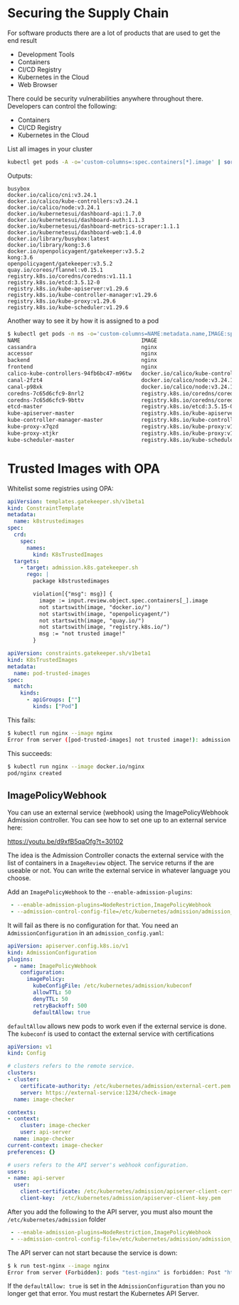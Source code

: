 # Securing the Supply Chain

For software products there are a lot of products that are used to get the end result

- Development Tools
- Containers
- CI/CD Registry
- Kubernetes in the Cloud
- Web Browser

There could be security vulnerabilities anywhere throughout there. Developers can control the following:

- Containers
- CI/CD Registry
- Kubernetes in the Cloud

List all images in your cluster

```sh
kubectl get pods -A -o='custom-columns=:spec.containers[*].image' | sort | uniq'
```

Outputs:

```
busybox
docker.io/calico/cni:v3.24.1
docker.io/calico/kube-controllers:v3.24.1
docker.io/calico/node:v3.24.1
docker.io/kubernetesui/dashboard-api:1.7.0
docker.io/kubernetesui/dashboard-auth:1.1.3
docker.io/kubernetesui/dashboard-metrics-scraper:1.1.1
docker.io/kubernetesui/dashboard-web:1.4.0
docker.io/library/busybox:latest
docker.io/library/kong:3.6
docker.io/openpolicyagent/gatekeeper:v3.5.2
kong:3.6
openpolicyagent/gatekeeper:v3.5.2
quay.io/coreos/flannel:v0.15.1
registry.k8s.io/coredns/coredns:v1.11.1
registry.k8s.io/etcd:3.5.12-0
registry.k8s.io/kube-apiserver:v1.29.6
registry.k8s.io/kube-controller-manager:v1.29.6
registry.k8s.io/kube-proxy:v1.29.6
registry.k8s.io/kube-scheduler:v1.29.6
```

Another way to see it by how it is assigned to a pod

```sh
$ kubectl get pods -n ns -o='custom-columns=NAME:metadata.name,IMAGE:spec.containers[*].image' -A
NAME                                      IMAGE
cassandra                                 nginx
accessor                                  nginx
backend                                   nginx
frontend                                  nginx
calico-kube-controllers-94fb6bc47-m96tw   docker.io/calico/kube-controllers:v3.24.1
canal-2fzt4                               docker.io/calico/node:v3.24.1,quay.io/coreos/flannel:v0.15.1
canal-p98xk                               docker.io/calico/node:v3.24.1,quay.io/coreos/flannel:v0.15.1
coredns-7c65d6cfc9-8nrl2                  registry.k8s.io/coredns/coredns:v1.11.3
coredns-7c65d6cfc9-9bttv                  registry.k8s.io/coredns/coredns:v1.11.3
etcd-master                               registry.k8s.io/etcd:3.5.15-0
kube-apiserver-master                     registry.k8s.io/kube-apiserver:v1.31.5
kube-controller-manager-master            registry.k8s.io/kube-controller-manager:v1.31.5
kube-proxy-x7qzd                          registry.k8s.io/kube-proxy:v1.31.5
kube-proxy-xtjkr                          registry.k8s.io/kube-proxy:v1.31.5
kube-scheduler-master                     registry.k8s.io/kube-scheduler:v1.31.5
```

# Trusted Images with OPA

Whitelist some registries using OPA:

```yaml
apiVersion: templates.gatekeeper.sh/v1beta1
kind: ConstraintTemplate
metadata:
  name: k8strustedimages
spec:
  crd:
    spec:
      names:
        kind: K8sTrustedImages
  targets:
    - target: admission.k8s.gatekeeper.sh
      rego: |
        package k8strustedimages

        violation[{"msg": msg}] {
          image := input.review.object.spec.containers[_].image
          not startswith(image, "docker.io/")
          not startswith(image, "openpolicyagent/")
          not startswith(image, "quay.io/")
          not startswith(image, "registry.k8s.io/")
          msg := "not trusted image!"
        }
```


```yaml
apiVersion: constraints.gatekeeper.sh/v1beta1
kind: K8sTrustedImages
metadata:
  name: pod-trusted-images
spec:
  match:
    kinds:
      - apiGroups: [""]
        kinds: ["Pod"]
```

This fails:

```sh
$ kubectl run nginx --image nginx
Error from server ([pod-trusted-images] not trusted image!): admission webhook "validation.gatekeeper.sh" denied the request: [pod-trusted-images] not trusted image!
```

This succeeds:

```sh
$ kubectl run nginx --image docker.io/nginx
pod/nginx created
```

## ImagePolicyWebhook

You can use an external service (webhook) using the ImagePolicyWebhook Admission controller. You can see how to set one up to an external service here:

https://youtu.be/d9xfB5qaOfg?t=30102

The idea is the Admission Controller conacts the external service with the list of containers in a `ImageReview` object. The service returns if the are useable or not. You can write the external service in whatever language you choose.

Add an `ImagePolicyWebhook` to the `--enable-admission-plugins`:

```yaml
 - --enable-admission-plugins=NodeRestriction,ImagePolicyWebhook
 - --admission-control-config-file=/etc/kubernetes/admission/admission_config.yaml
```

It will fail as there is no configuration for that. You need an `AdmissionConfiguration` in an `admission_config.yaml`:

```yaml
apiVersion: apiserver.config.k8s.io/v1
kind: AdmissionConfiguration
plugins:
  - name: ImagePolicyWebhook
    configuration:
      imagePolicy:
        kubeConfigFile: /etc/kubernetes/admission/kubeconf
        allowTTL: 50
        denyTTL: 50
        retryBackoff: 500
        defaultAllow: true
```

`defaultAllow` allows new pods to work even if the external service is done. The `kubeconf` is used to contact the external service with certifications

```yaml
apiVersion: v1
kind: Config

# clusters refers to the remote service.
clusters:
- cluster:
    certificate-authority: /etc/kubernetes/admission/external-cert.pem  # CA for verifying the remote service.
    server: https://external-service:1234/check-image                   # URL of remote service to query. Must use 'https'.
  name: image-checker

contexts:
- context:
    cluster: image-checker
    user: api-server
  name: image-checker
current-context: image-checker
preferences: {}

# users refers to the API server's webhook configuration.
users:
- name: api-server
  user:
    client-certificate: /etc/kubernetes/admission/apiserver-client-cert.pem     # cert for the webhook admission controller to use
    client-key:  /etc/kubernetes/admission/apiserver-client-key.pem             # key matching the cert
```

After you add the following to the API server, you must also mount the `/etc/kubernetes/admission` folder

```yaml
 - --enable-admission-plugins=NodeRestriction,ImagePolicyWebhook
 - --admission-control-config-file=/etc/kubernetes/admission/admission_config.yaml
```


The API server can not start because the service is down:

```sh
$ k run test-nginx --image nginx
Error from server (Forbidden): pods "test-nginx" is forbidden: Post "https://external-service:1234/check-image?timeout=30s": dial tcp lookup external-service on 169.254.169.254.53: no such host
```

If the `defaultAllow: true` is set in the `AdmissionConfiguration` than you no longer get that error. You must restart the Kubernetes API Server.
